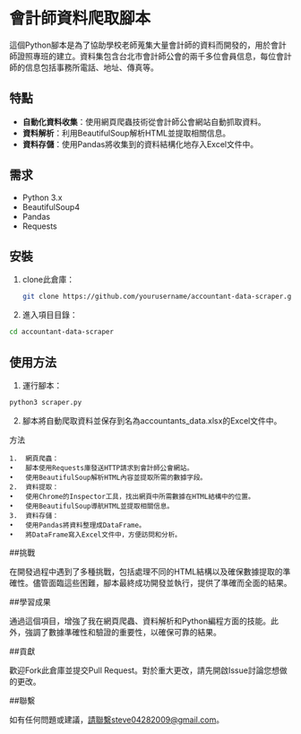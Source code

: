 # 會計師資料爬取腳本

這個Python腳本是為了協助學校老師蒐集大量會計師的資料而開發的，用於會計師證照專班的建立。資料集包含台北市會計師公會的兩千多位會員信息，每位會計師的信息包括事務所電話、地址、傳真等。

## 特點

- **自動化資料收集**：使用網頁爬蟲技術從會計師公會網站自動抓取資料。
- **資料解析**：利用BeautifulSoup解析HTML並提取相關信息。
- **資料存儲**：使用Pandas將收集到的資料結構化地存入Excel文件中。

## 需求

- Python 3.x
- BeautifulSoup4
- Pandas
- Requests

## 安裝

1. clone此倉庫：
   ```bash
   git clone https://github.com/yourusername/accountant-data-scraper.git
   ```
2.	進入項目目錄：
   ```bash
   cd accountant-data-scraper
   ```
## 使用方法
1.	運行腳本：
   ```bash
   python3 scraper.py
   ```
2.	腳本將自動爬取資料並保存到名為accountants_data.xlsx的Excel文件中。

方法

	1.	網頁爬蟲：
	•	腳本使用Requests庫發送HTTP請求到會計師公會網站。
	•	使用BeautifulSoup解析HTML內容並提取所需的數據字段。
	2.	資料提取：
	•	使用Chrome的Inspector工具，找出網頁中所需數據在HTML結構中的位置。
	•	使用BeautifulSoup導航HTML並提取相關信息。
	3.	資料存儲：
	•	使用Pandas將資料整理成DataFrame。
	•	將DataFrame寫入Excel文件中，方便訪問和分析。

##挑戰

在開發過程中遇到了多種挑戰，包括處理不同的HTML結構以及確保數據提取的準確性。儘管面臨這些困難，腳本最終成功開發並執行，提供了準確而全面的結果。

##學習成果

通過這個項目，增強了我在網頁爬蟲、資料解析和Python編程方面的技能。此外，強調了數據準確性和驗證的重要性，以確保可靠的結果。

##貢獻

歡迎Fork此倉庫並提交Pull Request。對於重大更改，請先開啟Issue討論您想做的更改。


##聯繫

如有任何問題或建議，請聯繫steve04282009@gmail.com。
